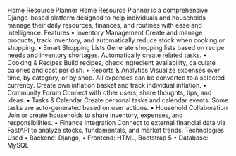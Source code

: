 Home Resource Planner
Home Resource Planner is a comprehensive Django-based platform designed to help individuals and households manage their daily resources, finances, and routines with ease and intelligence.
Features
•	Inventory Management Create and manage products, track inventory, and automatically reduce stock when cooking or shopping.
•	Smart Shopping Lists Generate shopping lists based on recipe needs and inventory shortages. Automatically create related tasks.
•	Cooking & Recipes Build recipes, check ingredient availability, calculate calories and cost per dish.
•	Reports & Analytics Visualize expenses over time, by category, or by shop. All expenses can be converted to a selected currency. Create own inflation basket and track individual inflation.
•	Community Forum Connect with other users, share thoughts, tips, and ideas.
•	Tasks & Calendar Create personal tasks and calendar events. Some tasks are auto-generated based on user actions.
•	Household Collaboration Join or create households to share inventory, expenses, and responsibilities.
•	Finance Integration Connect to external financial data via FastAPI to analyze stocks, fundamentals, and market trends.
Technologies Used
•	Backend: Django,
•	Frontend: HTML, Bootstrap 5
•	Database: MySQL
